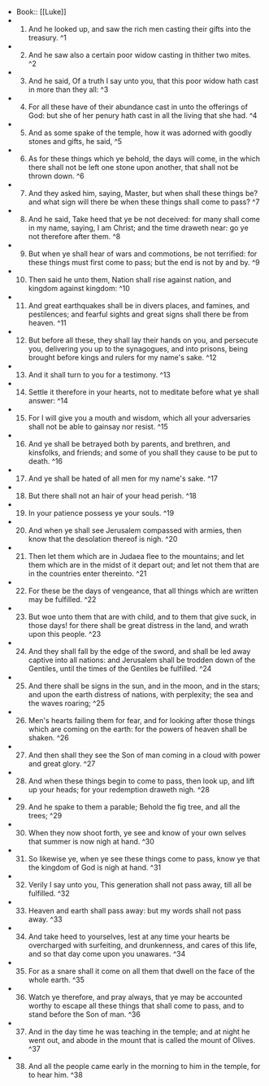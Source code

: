 - Book:: [[Luke]]
- 1. And he looked up, and saw the rich men casting their gifts into the treasury. ^1
- 2. And he saw also a certain poor widow casting in thither two mites. ^2
- 3. And he said, Of a truth I say unto you, that this poor widow hath cast in more than they all: ^3
- 4. For all these have of their abundance cast in unto the offerings of God: but she of her penury hath cast in all the living that she had. ^4
- 5. And as some spake of the temple, how it was adorned with goodly stones and gifts, he said, ^5
- 6. As for these things which ye behold, the days will come, in the which there shall not be left one stone upon another, that shall not be thrown down. ^6
- 7. And they asked him, saying, Master, but when shall these things be? and what sign will there be when these things shall come to pass? ^7
- 8. And he said, Take heed that ye be not deceived: for many shall come in my name, saying, I am Christ; and the time draweth near: go ye not therefore after them. ^8
- 9. But when ye shall hear of wars and commotions, be not terrified: for these things must first come to pass; but the end is not by and by. ^9
- 10. Then said he unto them, Nation shall rise against nation, and kingdom against kingdom: ^10
- 11. And great earthquakes shall be in divers places, and famines, and pestilences; and fearful sights and great signs shall there be from heaven. ^11
- 12. But before all these, they shall lay their hands on you, and persecute you, delivering you up to the synagogues, and into prisons, being brought before kings and rulers for my name's sake. ^12
- 13. And it shall turn to you for a testimony. ^13
- 14. Settle it therefore in your hearts, not to meditate before what ye shall answer: ^14
- 15. For I will give you a mouth and wisdom, which all your adversaries shall not be able to gainsay nor resist. ^15
- 16. And ye shall be betrayed both by parents, and brethren, and kinsfolks, and friends; and some of you shall they cause to be put to death. ^16
- 17. And ye shall be hated of all men for my name's sake. ^17
- 18. But there shall not an hair of your head perish. ^18
- 19. In your patience possess ye your souls. ^19
- 20. And when ye shall see Jerusalem compassed with armies, then know that the desolation thereof is nigh. ^20
- 21. Then let them which are in Judaea flee to the mountains; and let them which are in the midst of it depart out; and let not them that are in the countries enter thereinto. ^21
- 22. For these be the days of vengeance, that all things which are written may be fulfilled. ^22
- 23. But woe unto them that are with child, and to them that give suck, in those days! for there shall be great distress in the land, and wrath upon this people. ^23
- 24. And they shall fall by the edge of the sword, and shall be led away captive into all nations: and Jerusalem shall be trodden down of the Gentiles, until the times of the Gentiles be fulfilled. ^24
- 25. And there shall be signs in the sun, and in the moon, and in the stars; and upon the earth distress of nations, with perplexity; the sea and the waves roaring; ^25
- 26. Men's hearts failing them for fear, and for looking after those things which are coming on the earth: for the powers of heaven shall be shaken. ^26
- 27. And then shall they see the Son of man coming in a cloud with power and great glory. ^27
- 28. And when these things begin to come to pass, then look up, and lift up your heads; for your redemption draweth nigh. ^28
- 29. And he spake to them a parable; Behold the fig tree, and all the trees; ^29
- 30. When they now shoot forth, ye see and know of your own selves that summer is now nigh at hand. ^30
- 31. So likewise ye, when ye see these things come to pass, know ye that the kingdom of God is nigh at hand. ^31
- 32. Verily I say unto you, This generation shall not pass away, till all be fulfilled. ^32
- 33. Heaven and earth shall pass away: but my words shall not pass away. ^33
- 34. And take heed to yourselves, lest at any time your hearts be overcharged with surfeiting, and drunkenness, and cares of this life, and so that day come upon you unawares. ^34
- 35. For as a snare shall it come on all them that dwell on the face of the whole earth. ^35
- 36. Watch ye therefore, and pray always, that ye may be accounted worthy to escape all these things that shall come to pass, and to stand before the Son of man. ^36
- 37. And in the day time he was teaching in the temple; and at night he went out, and abode in the mount that is called the mount of Olives. ^37
- 38. And all the people came early in the morning to him in the temple, for to hear him. ^38
